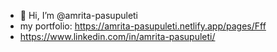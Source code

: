 - 👋 Hi, I’m @amrita-pasupuleti
- my portfolio: https://amrita-pasupuleti.netlify.app/pages/Fff
- https://www.linkedin.com/in/amrita-pasupuleti/


<!---
amrita-pasupuleti/amrita-pasupuleti is a ✨ special ✨ repository because its `README.md` (this file) appears on your GitHub profile.
You can click the Preview link to take a look at your changes.
--->
